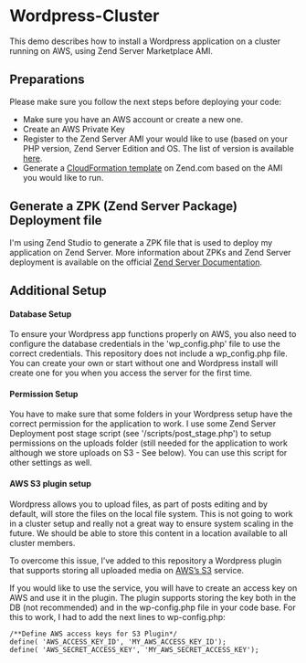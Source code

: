 # Wordpress-Cluster

This demo describes how to install a Wordpress application on a cluster running on AWS, using Zend Server Marketplace AMI.

## Preparations

Please make sure you follow the next steps before deploying your code:
* Make sure you have an AWS account or create a new one.
* Create an AWS Private Key 
* Register to the Zend Server AMI your would like to use (based on your PHP version, Zend Server Edition and OS. The list of version is available [here](https://aws.amazon.com/marketplace/seller-profile/ref=dtl_pcp_sold_by?ie=UTF8&id=be5eed04-c761-4e81-b278-dca2d20b8482).
* Generate a [CloudFormation template](http://www.zend.com/en/products/server/cloudformation) on Zend.com based on the AMI you would like to run.  

## Generate a ZPK (Zend Server Package) Deployment file

I'm using Zend Studio to generate a ZPK file that is used to deploy my application on Zend Server. More information about ZPKs and Zend Server deployment is available on the official [Zend Server Documentation](http://files.zend.com/help/Zend-Server/zend-server.htm#understanding_the_package_structure.htm). 

## Additional Setup

#### Database Setup

To ensure your Wordpress app functions properly on AWS, you also need to configure the database credentials in the 'wp_config.php' file to use the correct credentials. This repository does not include a wp_config.php file. You can create your own or start without one and Wordpress install will create one for you when you access the server for the first time.

#### Permission Setup

You have to make sure that some folders in your Wordpress setup have the correct permission for the application to work. I use some Zend Server Deployment post stage script (see '/scripts/post_stage.php') to setup permissions on the uploads folder (still needed for the application to work although we store uploads on S3 - See below).
You can use this script for other settings as well.

#### AWS S3 plugin setup

Wordpress allows you to upload files, as part of posts editing and by default, will store the files on the local file system. This is not going to work in a cluster setup and really not a great way to ensure system scaling in the future. We should be able to store this content in a location available to all cluster members. 

To overcome this issue, I’ve added to this repository a Wordpress plugin that supports storing all uploaded media on [AWS’s S3](https://aws.amazon.com/s3) service.  

If you would like to use the service, you will have to create an access key on AWS and use it in the plugin. The plugin supports storing the key both in the DB (not recommended) and in the wp-config.php file in your code base. 
For this to work, I had to add the next lines to wp-config.php:

	/**Define AWS access keys for S3 Plugin*/
	define( 'AWS_ACCESS_KEY_ID', 'MY_AWS_ACCESS_KEY_ID');
	define( 'AWS_SECRET_ACCESS_KEY', 'MY_AWS_SECRET_ACCESS_KEY');
